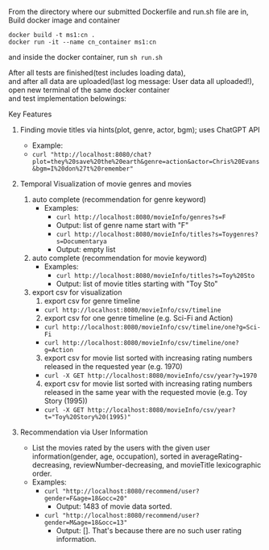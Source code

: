 From the directory where our submitted Dockerfile and run.sh file are in, <br/>
Build docker image and container
```
docker build -t ms1:cn .
docker run -it --name cn_container ms1:cn
```
and inside the docker container, run `sh run.sh` 

After all tests are finished(test includes loading data), <br/>
and after all data are uploaded(last log message: User data all uploaded!), <br/>
open new terminal of the same docker container <br/>
and test implementation belowings: <br/>

Key Features

1. Finding movie titles via hints(plot, genre, actor, bgm); uses ChatGPT API
   - Example:
   - `curl "http://localhost:8080/chat?plot=they%20save%20the%20earth&genre=action&actor=Chris%20Evans&bgm=I%20don%27t%20remember"`
2. Temporal Visualization of movie genres and movies
   1) auto complete (recommendation for genre keyword)
      - Examples:
         - `curl http://localhost:8080/movieInfo/genres?s=F`
         - Output: list of genre name start with "F"
         - `curl http://localhost:8080/movieInfo/titles?s=Toygenres?s=Documentarya`
         - Output: empty list
   2) auto complete (recommendation for movie keyword)
        - Examples:
           - `curl http://localhost:8080/movieInfo/titles?s=Toy%20Sto`
           - Output: list of movie titles starting with "Toy Sto"
   3) export csv for visualization
      1) export csv for genre timeline
      - `curl http://localhost:8080/movieInfo/csv/timeline`
      2) export csv for one genre timeline (e.g. Sci-Fi and Action)
      - `curl http://localhost:8080/movieInfo/csv/timeline/one?g=Sci-Fi`
      - `curl http://localhost:8080/movieInfo/csv/timeline/one?g=Action`
      3) export csv for movie list sorted with increasing rating numbers released in the requested year (e.g. 1970)
      - `curl -X GET http://localhost:8080/movieInfo/csv/year?y=1970`
      4) export csv for movie list sorted with increasing rating numbers released in the same year with the requested movie (e.g. Toy Story (1995))
      - `curl -X GET http://localhost:8080/movieInfo/csv/year?t="Toy%20Story%20(1995)"`
    
3. Recommendation via User Information
   - List the movies rated by the users with the given user information(gender, age, occupation), sorted in averageRating-decreasing, reviewNumber-decreasing, and movieTitle lexicographic order.
   - Examples:
     - `curl "http://localhost:8080/recommend/user?gender=F&age=18&occ=20"`
       - Output: 1483 of movie data sorted.
     - `curl "http://localhost:8080/recommend/user?gender=M&age=18&occ=13"`
       - Output: []. That's because there are no such user rating information.





